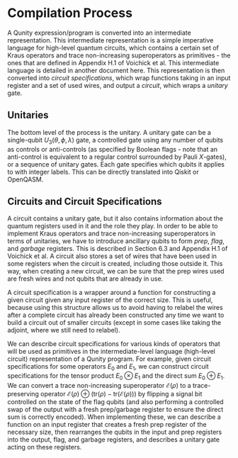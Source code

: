 # Compilation Process

A Qunity expression/program is converted into an intermediate representation. This intermediate representation is a simple imperative language for high-level quantum circuits, which contains a certain set of Kraus operators and trace non-increasing superoperators as primitives - the ones that are defined in Appendix H.1 of Voichick et al. This intermediate language is detailed in another document here. This representation is then converted into _circuit specifications_, which wrap functions taking in an input register and a set of used wires, and output a _circuit_, which wraps a _unitary_ gate.

## Unitaries

The bottom level of the process is the unitary. A unitary gate can be a single-qubit $U_3(\theta, \phi, \lambda)$ gate, a controlled gate using any number of qubits as controls or anti-controls (as specified by Boolean flags - note that an anti-control is equivalent to a regular control surrounded by Pauli $X$-gates), or a sequence of unitary gates. Each gate specifies which qubits it applies to with integer labels. This can be directly translated into Qiskit or OpenQASM.

## Circuits and Circuit Specifications

A circuit contains a unitary gate, but it also contains information about the quantum registers used in it and the role they play. In order to be able to implement Kraus operators and trace non-increasing superoperators in terms of unitaries, we have to introduce ancillary qubits to form _prep_, _flag_, and _garbage_ registers. This is described in Section 6.3 and Appendix H.1 of Voichick et al. A circuit also stores a set of wires that have been used in some registers when the circuit is created, including those outside it. This way, when creating a new circuit, we can be sure that the prep wires used are fresh wires and not qubits that are already in use.

A circuit specification is a wrapper around a function for constructing a given circuit given any input register of the correct size. This is useful, because using this structure allows us to avoid having to relabel the wires after a complete circuit has already been constructed any time we want to build a circuit out of smaller circuits (except in some cases like taking the adjoint, where we still need to relabel).

We can describe circuit specifications for various kinds of operators that will be used as primitives in the intermediate-level language (high-level circuit) representation of a Qunity program. For example, given circuit specifications for some operators $E_0$ and $E_1$, we can construct circuit specifications for the tensor product $E_0 \otimes E_1$ and the direct sum $E_0 \oplus E_1$. We can convert a trace non-increasing superoperator $\mathcal{E}(\rho)$ to a trace-preserving operator $\mathcal{E}(\rho) \oplus (\mathrm{tr}(\rho) - \mathrm{tr}(\mathcal{E}(\rho)))$ by flipping a signal bit controlled on the state of the flag qubits (and also performing a controlled swap of the output with a fresh prep/garbage register to ensure the direct sum is correctly encoded). When implementing these, we can describe a function on an input register that creates a fresh prep register of the necessary size, then rearranges the qubits in the input and prep registers into the output, flag, and garbage registers, and describes a unitary gate acting on these registers.
